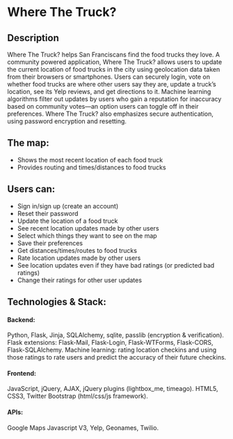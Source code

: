 Where The Truck?
================

Description
-------------------
Where The Truck? helps San Franciscans find the food trucks they love.  A community powered application, Where The Truck? allows users to update the current location of food trucks in the city using geolocation data taken from their browsers or smartphones.  Users can securely login, vote on whether food trucks are where other users say they are, update a truck’s location, see its Yelp reviews, and get directions to it.  Machine learning algorithms filter out updates by users who gain a reputation for inaccuracy based on community votes—an option users can toggle off in their preferences.  Where The Truck? also emphasizes secure authentication, using password encryption and resetting.

The map:
-------------------
<ul>
	<li>Shows the most recent location of each food truck</li>
	<li>Provides routing and times/distances to food trucks</li>
</ul>

Users can:
-------------------
<ul>
	<li>Sign in/sign up (create an account)</li>
	<li>Reset their password</li>
	<li>Update the location of a food truck</li>
	<li>See recent location updates made by other users</li>
	<li>Select which things they want to see on the map </li>
	<li>Save their preferences</li>
	<li>Get distances/times/routes to food trucks</li>
	<li>Rate location updates made by other users</li>
	<li>See location updates even if they have bad ratings (or predicted bad ratings)</li>
	<li>Change their ratings for other user updates</li>
</ul>

Technologies & Stack: 
------------------------

<h4>Backend:</h4>
	Python, Flask, Jinja, SQLAlchemy, sqlite, passlib (encryption & verification).
	Flask extensions: Flask-Mail, Flask-Login, Flask-WTForms, Flask-CORS, 
	Flask-SQLAlchemy.
	Machine learning: rating location checkins and using those ratings to rate 
	users and predict the accuracy of their future checkins.

<h4>Frontend:</h4>
	JavaScript, jQuery, AJAX, jQuery plugins (lightbox_me, timeago).
	HTML5, CSS3, Twitter Bootstrap (html/css/js framework).

<h4>APIs:</h4>
	Google Maps Javascript V3, Yelp, Geonames, Twilio.